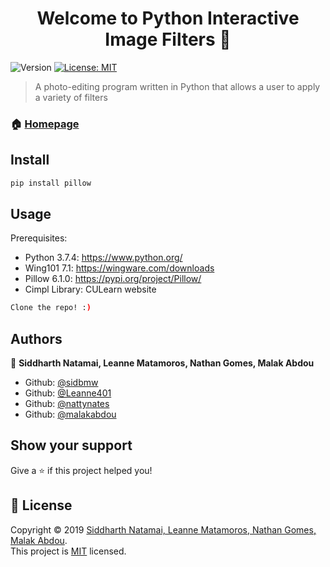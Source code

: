 <h1 align="center">Welcome to Python Interactive Image Filters 👋</h1>
<p>
  <img alt="Version" src="https://img.shields.io/badge/version-1.0.0-blue.svg?cacheSeconds=2592000" />
  <a href="https://github.com/sidbmw/ECOR1051-MOD2/blob/master/LICENSE" target="_blank">
    <img alt="License: MIT" src="https://img.shields.io/badge/License-MIT-yellow.svg" />
  </a>
</p>

> A photo-editing program written in Python that allows a user to apply a variety of filters

### 🏠 [Homepage](https://github.com/sidbmw/ECOR1051-MOD2)

## Install

```sh
pip install pillow
```

## Usage

Prerequisites:
* Python 3.7.4: https://www.python.org/  <br />
* Wing101 7.1: https://wingware.com/downloads <br />
* Pillow 6.1.0: https://pypi.org/project/Pillow/ <br />
* Cimpl Library: CULearn website <br />


```sh
Clone the repo! :)
```

## Authors

👤 **Siddharth Natamai, Leanne Matamoros, Nathan Gomes, Malak Abdou**

* Github: [@sidbmw](https://github.com/sidbmw)
* Github: [@Leanne401](https://github.com/Leanne401)
* Github: [@nattynates](https://github.com/nattynates)
* Github: [@malakabdou](https://github.com/malakabdou)

## Show your support

Give a ⭐️ if this project helped you!

## 📝 License

Copyright © 2019 [Siddharth Natamai, Leanne Matamoros, Nathan Gomes, Malak Abdou](https://github.com/sidbmw).<br />
This project is [MIT](https://github.com/sidbmw/ECOR1051-MOD2/blob/master/LICENSE) licensed.


